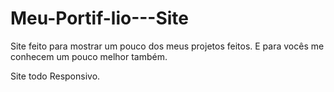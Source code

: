 # Meu-Portif-lio---Site

Site feito para mostrar um pouco dos meus projetos feitos. E para vocês me conhecem um pouco melhor também.

Site todo Responsivo.

